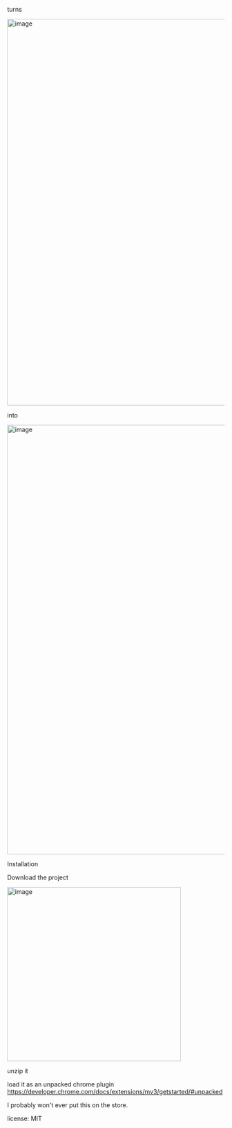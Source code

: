 turns

<img width="893" alt="image" src="https://user-images.githubusercontent.com/2229837/183344379-279e0fe8-1cdb-4554-9e2c-73ec41e0da9b.png">

into

<img width="992" alt="image" src="https://user-images.githubusercontent.com/2229837/183344270-27abef00-4f8b-486d-a096-a415f12869e9.png">

Installation

Download the project

<img width="402" alt="image" src="https://user-images.githubusercontent.com/2229837/183344139-528d2840-18a2-4f23-b9f4-2af4a981a9f2.png">

unzip it

load it as an unpacked chrome plugin 
https://developer.chrome.com/docs/extensions/mv3/getstarted/#unpacked

I probably won't ever put this on the store. 


license: MIT
